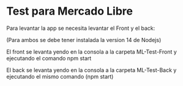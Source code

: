 # Test para Mercado Libre

Para levantar la app se necesita levantar el Front y el back:

(Para ambos se debe tener instalada la version 14 de Nodejs)

El front se levanta yendo en la consola a la carpeta ML-Test-Front y ejecutando el comando npm start

El back se levanta yendo en la consola a la carpeta ML-Test-Back y ejecutando el mismo comando (npm start)
